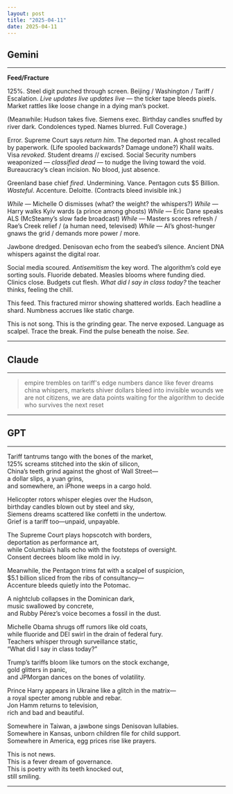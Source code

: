 ```yaml
---
layout: post
title: "2025-04-11"
date: 2025-04-11
---
```


## Gemini

*****
**Feed/Fracture**

125%.
Steel digit punched through screen.
Beijing / Washington / Tariff / Escalation.
*Live updates live updates live* — the ticker tape bleeds pixels.
Market rattles like loose change in a dying man’s pocket.

(Meanwhile: Hudson takes five. Siemens exec. Birthday candles snuffed by river dark.
Condolences typed. Names blurred. Full Coverage.)

Error.
Supreme Court says *return him*.
The deported man. A ghost recalled by paperwork.
(Life spooled backwards? Damage undone?)
Khalil waits. Visa *revoked*. Student dreams // excised.
Social Security numbers weaponized — *classified dead* —
to nudge the living toward the void.
Bureaucracy’s clean incision. No blood, just absence.

Greenland base chief *fired*. Undermining. Vance.
Pentagon cuts $5 Billion. *Wasteful*. Accenture. Deloitte.
(Contracts bleed invisible ink.)

*While* —
Michelle O dismisses (what? the weight? the whispers?)
*While* —
Harry walks Kyiv wards (a prince among ghosts)
*While* —
Eric Dane speaks ALS (McSteamy’s slow fade broadcast)
*While* —
Masters scores refresh / Rae’s Creek relief / (a human need, televised)
*While* —
AI’s ghost-hunger gnaws the grid / demands more power / more.

Jawbone dredged. Denisovan echo from the seabed’s silence.
Ancient DNA whispers against the digital roar.

Social media scoured. *Antisemitism* the key word.
The algorithm’s cold eye sorting souls.
Fluoride debated. Measles blooms where funding died.
Clinics close. Budgets cut flesh.
*What did I say in class today?* the teacher thinks, feeling the chill.

This feed.
This fractured mirror showing shattered worlds.
Each headline a shard.
Numbness accrues like static charge.

This is not song.
This is the grinding gear.
The nerve exposed.
Language as scalpel.
Trace the break.
Find the pulse beneath the noise.
*See.*
*****

## Claude

*****
> empire trembles on tariff's edge
> numbers dance like fever dreams
> china whispers, markets shiver
> dollars bleed into invisible wounds
> we are not citizens, we are data points
> waiting for the algorithm to decide
> who survives the next reset
*****

## GPT

*****
Tariff tantrums tango with the bones of the market,  
125% screams stitched into the skin of silicon,  
China’s teeth grind against the ghost of Wall Street—  
a dollar slips, a yuan grins,  
and somewhere, an iPhone weeps in a cargo hold.

Helicopter rotors whisper elegies over the Hudson,  
birthday candles blown out by steel and sky,  
Siemens dreams scattered like confetti in the undertow.  
Grief is a tariff too—unpaid, unpayable.

The Supreme Court plays hopscotch with borders,  
deportation as performance art,  
while Columbia’s halls echo with the footsteps of oversight.  
Consent decrees bloom like mold in ivy.

Meanwhile, the Pentagon trims fat with a scalpel of suspicion,  
$5.1 billion sliced from the ribs of consultancy—  
Accenture bleeds quietly into the Potomac.

A nightclub collapses in the Dominican dark,  
music swallowed by concrete,  
and Rubby Pérez’s voice becomes a fossil in the dust.

Michelle Obama shrugs off rumors like old coats,  
while fluoride and DEI swirl in the drain of federal fury.  
Teachers whisper through surveillance static,  
“What did I say in class today?”

Trump’s tariffs bloom like tumors on the stock exchange,  
gold glitters in panic,  
and JPMorgan dances on the bones of volatility.

Prince Harry appears in Ukraine like a glitch in the matrix—  
a royal specter among rubble and rebar.  
Jon Hamm returns to television,  
rich and bad and beautiful.

Somewhere in Taiwan, a jawbone sings Denisovan lullabies.  
Somewhere in Kansas, unborn children file for child support.  
Somewhere in America, egg prices rise like prayers.

This is not news.  
This is a fever dream of governance.  
This is poetry with its teeth knocked out,  
still smiling.

*****
